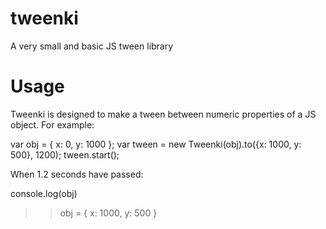 # tweenki
A very small and basic JS tween library

# Usage
Tweenki is designed to make a tween between numeric properties of a JS object. For example:

var obj = { x: 0, y: 1000 };
var tween = new Tweenki(obj).to({x: 1000, y: 500}, 1200);
tween.start();

When 1.2 seconds have passed:

console.log(obj)
>> obj = { x: 1000, y: 500 }
